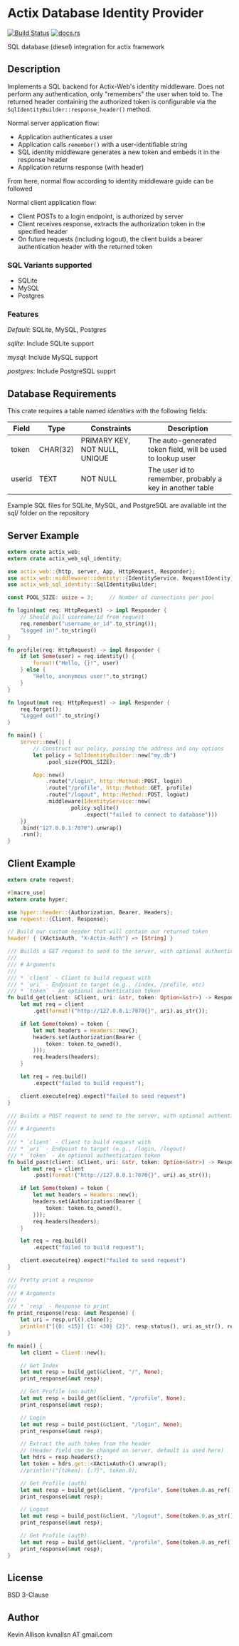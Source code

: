 # Actix Database Identity Provider

[![Build Status](https://travis-ci.org/kvnallsn/actix-web-database-identity.svg?branch=master)](https://travis-ci.org/kvnallsn/actix-web-database-identity)
[![docs.rs](https://docs.rs/actix-web-sql-identity/badge.svg)](https://docs.rs/crate/actix-web-sql-identity/)

SQL database (diesel) integration for actix framework

## Description

Implements a SQL backend for Actix-Web's identity middleware.  Does not perform any authentication, only "remembers" the user when told to.  The returned header containing the authorized token is configurable via the `SqlIdentityBuilder::response_header()` method.

Normal server application flow:

* Application authenticates a user
* Application calls `remember()` with a user-identifiable string
* SQL identity middleware generates a new token and embeds it in the response header
* Application returns response (with header)

From here, normal flow according to identity middleware guide can be followed

Normal client application flow:

* Client POSTs to a login endpoint, is authorized by server
* Client receives response, extracts the authorization token in the specified header
* On future requests (including logout), the client builds a bearer authentication header with the returned token

### SQL Variants supported

* SQLite 
* MySQL
* Postgres

### Features

_Default_: SQLite, MySQL, Postgres

_sqlite_: Include SQLite support

_mysql_: Include MySQL support

_postgres_: Include PostgreSQL supprt

## Database Requirements

This crate requires a table named *identities* with the following fields:

| Field  | Type     | Constraints                   | Description                                                 |
| ------ | -------- | ----------------------------- | ----------------------------------------------------------- |
| token  | CHAR(32) | PRIMARY KEY, NOT NULL, UNIQUE | The auto-generated token field, will be used to lookup user |
| userid | TEXT     | NOT NULL                      | The user id to remember, probably a key in another table    |

Example SQL files for SQLite, MySQL, and PostgreSQL are available int the sql/ folder on the repository

## Server Example

```rust
extern crate actix_web;
extern crate actix_web_sql_identity;

use actix_web::{http, server, App, HttpRequest, Responder};
use actix_web::middleware::identity::{IdentityService, RequestIdentity};
use actix_web_sql_identity::SqlIdentityBuilder;

const POOL_SIZE: usize = 3;     // Number of connections per pool

fn login(mut req: HttpRequest) -> impl Responder {
    // Should pull username/id from request
    req.remember("username_or_id".to_string());
    "Logged in!".to_string()
}

fn profile(req: HttpRequest) -> impl Responder {
    if let Some(user) = req.identity() {
        format!("Hello, {}!", user)
    } else {
        "Hello, anonymous user!".to_string()
    }
}

fn logout(mut req: HttpRequest) -> impl Responder {
    req.forget();
    "Logged out!".to_string()
}

fn main() {
    server::new(|| {
		// Construct our policy, passing the address and any options
        let policy = SqlIdentityBuilder::new("my.db")
            .pool_size(POOL_SIZE);

        App::new()
            .route("/login", http::Method::POST, login)
            .route("/profile", http::Method::GET, profile)
            .route("/logout", http::Method::POST, logout)
            .middleware(IdentityService::new(
                    policy.sqlite()
                        .expect("failed to connect to database")))
    })
    .bind("127.0.0.1:7070").unwrap()
    .run();
}
```

## Client Example

```rust
extern crate reqwest;

#[macro_use]
extern crate hyper;

use hyper::header::{Authorization, Bearer, Headers};
use reqwest::{Client, Response};

// Build our custom header that will contain our returned token
header! { (XActixAuth, "X-Actix-Auth") => [String] }

/// Builds a GET request to send to the server, with optional authentication
///
/// # Arguments
///
/// * `client` - Client to build request with
/// * `uri` - Endpoint to target (e.g., /index, /profile, etc)
/// * `token` - An optional authentication token
fn build_get(client: &Client, uri: &str, token: Option<&str>) -> Response {
    let mut req = client
        .get(format!("http://127.0.0.1:7070{}", uri).as_str());

    if let Some(token) = token {
        let mut headers = Headers::new();
        headers.set(Authorization(Bearer {
            token: token.to_owned(),
        }));
        req.headers(headers);
    }

    let req = req.build()
        .expect("failed to build request");

    client.execute(req).expect("failed to send request")
}

/// Builds a POST request to send to the server, with optional authentication
///
/// # Arguments
///
/// * `client` - Client to build request with
/// * `uri` - Endpoint to target (e.g., /login, /logout)
/// * `token` - An optional authentication token
fn build_post(client: &Client, uri: &str, token: Option<&str>) -> Response {
    let mut req = client
        .post(format!("http://127.0.0.1:7070{}", uri).as_str());

    if let Some(token) = token {
        let mut headers = Headers::new();
        headers.set(Authorization(Bearer {
            token: token.to_owned(),
        }));
        req.headers(headers);
    }

    let req = req.build()
        .expect("failed to build request");

    client.execute(req).expect("failed to send request")
}

/// Pretty print a response
///
/// # Arguments
///
/// * `resp` - Response to print
fn print_response(resp: &mut Response) {
    let uri = resp.url().clone();
    println!("[{0: <15}] {1: <30} {2}", resp.status(), uri.as_str(), resp.text().expect("failed to read response"));
}

fn main() {
    let client = Client::new();

    // Get Index
    let mut resp = build_get(&client, "/", None); 
    print_response(&mut resp);

    // Get Profile (no auth)
    let mut resp = build_get(&client, "/profile", None);
    print_response(&mut resp);

    // Login
    let mut resp = build_post(&client, "/login", None);
    print_response(&mut resp);

    // Extract the auth token from the header
    // (Header field can be changed on server, default is used here)
    let hdrs = resp.headers();
    let token = hdrs.get::<XActixAuth>().unwrap();
    //println!("[token]: {:?}", token.0);

    // Get Profile (auth)
    let mut resp = build_get(&client, "/profile", Some(token.0.as_ref()));
    print_response(&mut resp);

    // Logout
    let mut resp = build_post(&client, "/logout", Some(token.0.as_str()));
    print_response(&mut resp);

    // Get Profile (auth)
    let mut resp = build_get(&client, "/profile", Some(token.0.as_ref()));
    print_response(&mut resp);
}
```

## License

BSD 3-Clause

## Author

Kevin Allison
kvnallsn AT gmail.com
